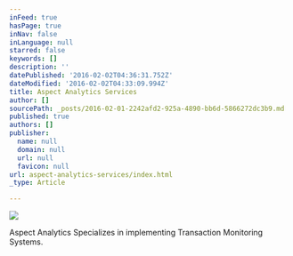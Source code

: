 ```yaml
---
inFeed: true
hasPage: true
inNav: false
inLanguage: null
starred: false
keywords: []
description: ''
datePublished: '2016-02-02T04:36:31.752Z'
dateModified: '2016-02-02T04:33:09.994Z'
title: Aspect Analytics Services
author: []
sourcePath: _posts/2016-02-01-2242afd2-925a-4890-bb6d-5866272dc3b9.md
published: true
authors: []
publisher:
  name: null
  domain: null
  url: null
  favicon: null
url: aspect-analytics-services/index.html
_type: Article

---
```

![](https://s3-us-west-2.amazonaws.com/the-grid-img/p/06a512dde4e7e74fdf2dd1777b1afb9a0af95d94.png)

Aspect Analytics Specializes in implementing Transaction Monitoring Systems.